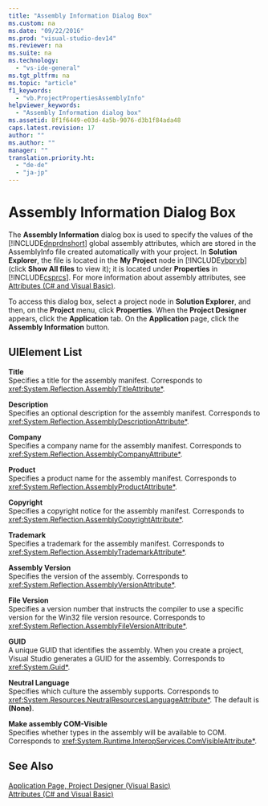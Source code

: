 ```yaml
---
title: "Assembly Information Dialog Box"
ms.custom: na
ms.date: "09/22/2016"
ms.prod: "visual-studio-dev14"
ms.reviewer: na
ms.suite: na
ms.technology: 
  - "vs-ide-general"
ms.tgt_pltfrm: na
ms.topic: "article"
f1_keywords: 
  - "vb.ProjectPropertiesAssemblyInfo"
helpviewer_keywords: 
  - "Assembly Information dialog box"
ms.assetid: 8f1f6449-e03d-4a5b-9076-d3b1f84ada48
caps.latest.revision: 17
author: ""
ms.author: ""
manager: ""
translation.priority.ht: 
  - "de-de"
  - "ja-jp"
---
```

# Assembly Information Dialog Box
The **Assembly Information** dialog box is used to specify the values of the [!INCLUDE[dnprdnshort](../vs140/includes/dnprdnshort_md.md)] global assembly attributes, which are stored in the AssemblyInfo file created automatically with your project. In **Solution Explorer**, the file is located in the **My Project** node in [!INCLUDE[vbprvb](../vs140/includes/vbprvb_md.md)] (click **Show All files** to view it); it is located under **Properties** in [!INCLUDE[csprcs](../vs140/includes/csprcs_md.md)]. For more information about assembly attributes, see [Attributes (C# and Visual Basic)](../vs140/attributes--csharp-and-visual-basic-.md).  
  
 To access this dialog box, select a project node in **Solution Explorer**, and then, on the **Project** menu, click **Properties**. When the **Project Designer** appears, click the **Application** tab. On the **Application** page, click the **Assembly Information** button.  
  
## UIElement List  
 **Title**  
 Specifies a title for the assembly manifest. Corresponds to <xref:System.Reflection.AssemblyTitleAttribute*>.  
  
 **Description**  
 Specifies an optional description for the assembly manifest. Corresponds to <xref:System.Reflection.AssemblyDescriptionAttribute*>.  
  
 **Company**  
 Specifies a company name for the assembly manifest. Corresponds to <xref:System.Reflection.AssemblyCompanyAttribute*>.  
  
 **Product**  
 Specifies a product name for the assembly manifest. Corresponds to <xref:System.Reflection.AssemblyProductAttribute*>.  
  
 **Copyright**  
 Specifies a copyright notice for the assembly manifest. Corresponds to <xref:System.Reflection.AssemblyCopyrightAttribute*>.  
  
 **Trademark**  
 Specifies a trademark for the assembly manifest. Corresponds to <xref:System.Reflection.AssemblyTrademarkAttribute*>.  
  
 **Assembly Version**  
 Specifies the version of the assembly. Corresponds to <xref:System.Reflection.AssemblyVersionAttribute*>.  
  
 **File Version**  
 Specifies a version number that instructs the compiler to use a specific version for the Win32 file version resource. Corresponds to <xref:System.Reflection.AssemblyFileVersionAttribute*>.  
  
 **GUID**  
 A unique GUID that identifies the assembly. When you create a project, Visual Studio generates a GUID for the assembly. Corresponds to <xref:System.Guid*>.  
  
 **Neutral Language**  
 Specifies which culture the assembly supports. Corresponds to <xref:System.Resources.NeutralResourcesLanguageAttribute*>. The default is **(None)**.  
  
 **Make assembly COM-Visible**  
 Specifies whether types in the assembly will be available to COM. Corresponds to <xref:System.Runtime.InteropServices.ComVisibleAttribute*>.  
  
## See Also  
 [Application Page, Project Designer (Visual Basic)](../vs140/application-page--project-designer--visual-basic-.md)   
 [Attributes (C# and Visual Basic)](../vs140/attributes--csharp-and-visual-basic-.md)